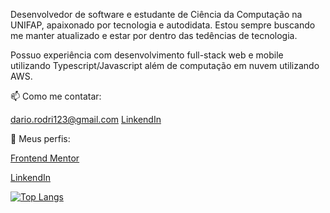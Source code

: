 Desenvolvedor de software e estudante de Ciência da Computação na UNIFAP, apaixonado por tecnologia e autodidata. Estou sempre buscando me manter atualizado e estar por dentro das tedências de tecnologia. 

Possuo experiência com desenvolvimento full-stack web e mobile utilizando Typescript/Javascript além de computação em nuvem utilizando AWS.

📫 Como me contatar:  

 dario.rodri123@gmail.com
 [LinkendIn](https://www.linkedin.com/in/dariorodriguesdev/)

🔎 Meus perfis:  

[Frontend Mentor](https://www.frontendmentor.io/profile/Unidade)

[LinkendIn](https://www.linkedin.com/in/dariorodriguesdev/)

[![Top Langs](https://github-readme-stats.vercel.app/api/top-langs/?username=Unidade&layout=compact)](https://github.com/anuraghazra/github-readme-stats)
